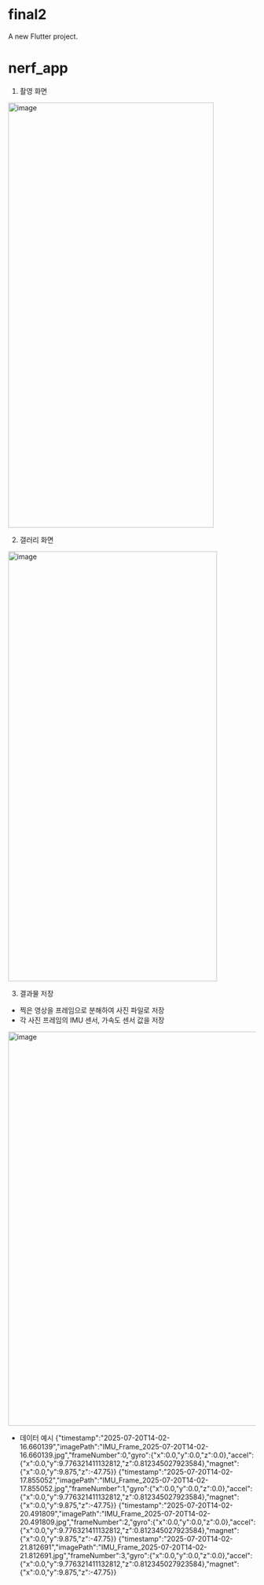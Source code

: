 # final2

A new Flutter project.

# nerf_app

1. 촬영 화면
<img width="418" height="863" alt="image" src="https://github.com/user-attachments/assets/46cd205d-7ff5-4e45-af6e-e4a812111235" />


2. 갤러리 화면
<img width="425" height="873" alt="image" src="https://github.com/user-attachments/assets/5e51dd4d-904a-4161-9dfe-45118a6a0e00" />

3. 결과물 저장
- 찍은 영상을 프레임으로 분해하여 사진 파일로 저장
- 각 사진 프레임의 IMU 센서, 가속도 센서 값을 저장
<img width="625" height="800" alt="image" src="https://github.com/user-attachments/assets/cc444101-054c-4c99-aff4-ef71b17f1c0d" />

- 데이터 예시
{"timestamp":"2025-07-20T14-02-16.660139","imagePath":"IMU_Frame_2025-07-20T14-02-16.660139.jpg","frameNumber":0,"gyro":{"x":0.0,"y":0.0,"z":0.0},"accel":{"x":0.0,"y":9.776321411132812,"z":0.812345027923584},"magnet":{"x":0.0,"y":9.875,"z":-47.75}}
{"timestamp":"2025-07-20T14-02-17.855052","imagePath":"IMU_Frame_2025-07-20T14-02-17.855052.jpg","frameNumber":1,"gyro":{"x":0.0,"y":0.0,"z":0.0},"accel":{"x":0.0,"y":9.776321411132812,"z":0.812345027923584},"magnet":{"x":0.0,"y":9.875,"z":-47.75}}
{"timestamp":"2025-07-20T14-02-20.491809","imagePath":"IMU_Frame_2025-07-20T14-02-20.491809.jpg","frameNumber":2,"gyro":{"x":0.0,"y":0.0,"z":0.0},"accel":{"x":0.0,"y":9.776321411132812,"z":0.812345027923584},"magnet":{"x":0.0,"y":9.875,"z":-47.75}}
{"timestamp":"2025-07-20T14-02-21.812691","imagePath":"IMU_Frame_2025-07-20T14-02-21.812691.jpg","frameNumber":3,"gyro":{"x":0.0,"y":0.0,"z":0.0},"accel":{"x":0.0,"y":9.776321411132812,"z":0.812345027923584},"magnet":{"x":0.0,"y":9.875,"z":-47.75}}









